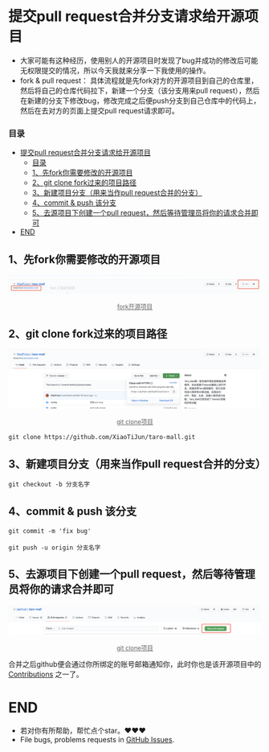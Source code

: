 # 提交pull request合并分支请求给开源项目
- 大家可能有这种经历，使用别人的开源项目时发现了bug并成功的修改后可能无权限提交的情况，所以今天我就来分享一下我使用的操作。
- fork & pull request： 具体流程就是先fork对方的开源项目到自己的仓库里，然后将自己的仓库代码拉下，新建一个分支（该分支用来pull request），然后在新建的分支下修改bug，修改完成之后便push分支到自己仓库中的代码上，然后在去对方的页面上提交pull request请求即可。

### 目录
- [提交pull request合并分支请求给开源项目](#提交pull-request合并分支请求给开源项目)
    - [目录](#目录)
  - [1、先fork你需要修改的开源项目](#1先fork你需要修改的开源项目)
  - [2、git clone fork过来的项目路径](#2git-clone-fork过来的项目路径)
  - [3、新建项目分支（用来当作pull request合并的分支）](#3新建项目分支用来当作pull-request合并的分支)
  - [4、commit & push 该分支](#4commit--push-该分支)
  - [5、去源项目下创建一个pull request，然后等待管理员将你的请求合并即可](#5去源项目下创建一个pull-request然后等待管理员将你的请求合并即可)
- [END](#end)


## 1、先fork你需要修改的开源项目

<p><img src="./image/fork-1.png" alt="image completions"></p>
<center style="font-size:12px;color:#666;text-decoration:underline;">fork开源项目</center>

## 2、git clone fork过来的项目路径

<p><img src="./image/fork-2.png" alt="image completions"></p>
<center style="font-size:12px;color:#666;text-decoration:underline;">git clone项目</center>

```
git clone https://github.com/XiaoTiJun/taro-mall.git
```

## 3、新建项目分支（用来当作pull request合并的分支）
```
git checkout -b 分支名字
```

## 4、commit & push 该分支
```
git commit -m 'fix bug'

git push -u origin 分支名字
```

## 5、去源项目下创建一个pull request，然后等待管理员将你的请求合并即可

<p><img src="./image/fork-3.png" alt="image completions"></p>
<center style="font-size:12px;color:#666;text-decoration:underline;">git clone项目</center>

合并之后github便会通过你所绑定的账号邮箱通知你，此时你也是该开源项目中的 [Contributions](https://github.com/XiaoTiJun/ExperienceSharing/graphs/contributors) 之一了。


# END
- 若对你有所帮助，帮忙点个star。❤️❤️❤️
- File bugs, problems requests in [GitHub Issues](https://github.com/XiaoTiJun/ExperienceSharing/issues).